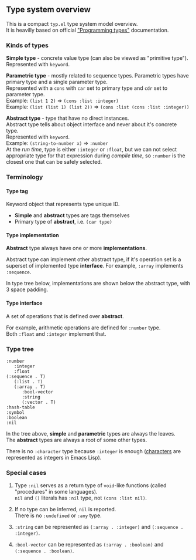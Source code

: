 ## Type system overview

This is a compact `typ.el` type system model overview.  
It is heavilly based on official ["Programming types"](https://www.gnu.org/software/emacs/manual/html_node/elisp/Programming-Types.html#Programming-Types) documentation.

### Kinds of types

**Simple type** - concrete value type (can also be viewed as "primitive type").  
Represented with `keyword`.

**Parametric type** - mostly related to sequence types.
Parametric types have primary type and a single parameter type.  
Represented with a `cons` with `car` set to primary type and `cdr`
set to parameter type.  
Example: `(list 1 2)` => `(cons :list :integer)`  
Example: `(list (list 1) (list 2))` => `(cons :list (cons :list :integer))`  

**Abstract type** - type that have no direct instances.  
Abstract type tells about object interface and never about it's concrete type.  
Represented with `keyword`.  
Example: `(string-to-number x)` => `:number`  
At the *run time*, type is either `:integer` or `:float`, but we can not
select appropriate type for that expression during *compile time*,
so `:number` is the closest one that can be safely selected.

### Terminology

#### Type tag

Keyword object that represents type unique ID.

- **Simple** and **abstract** types are tags themselves
- Primary type of **abstract**, i.e. `(car type)`

#### Type implementation

**Abstract** type always have one or more **implementations**.

Abstract type can implement other abstract type, if it's
operation set is a superset of implemented type **interface**.
For example, `:array` implements `:sequence`.

In type tree below, implementations are shown below the abstract type,
with 3 space padding.

#### Type interface

A set of operations that is defined over **abstract**.

For example, arithmetic operations are defined for `:number` type.  
Both `:float` and `:integer` implement that.

### Type tree

```elisp
:number
   :integer
   :float
(:sequence . T)
   (:list . T)
   (:array . T)
      :bool-vector
      :string
      (:vector . T)
:hash-table
:symbol
:boolean
:nil
```

In the tree above, **simple** and **parametric** types are always the leaves.  
The **abstract** types are always a root of some other types.

There is no `:character` type because `:integer` is enough ([characters](https://www.gnu.org/software/emacs/manual/html_node/elisp/Character-Type.html#Character-Type) are
represented as integers in Emacs Lisp).

### Special cases

1. Type `:nil` serves as a return type of `void`-like functions (called "procedures" in some languages).  
   `nil` and `()` literals has `:nil` type, not `(cons :list nil)`.
   
2. If no type can be inferred, `nil` is reported.  
   There is no `:undefined` or `:any` type.

3. `:string` can be represented as `(:array . :integer)` and `(:sequence . :integer)`.

4. `:bool-vector` can be represented as `(:array . :boolean)` and `(:sequence . :boolean)`.
